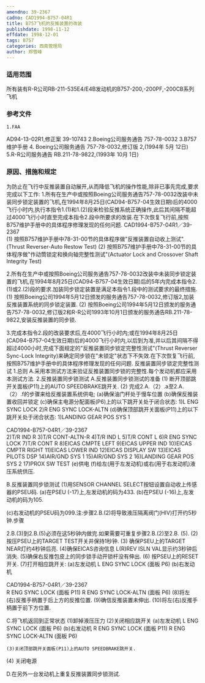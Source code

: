 ```yaml
---
amendno: 39-2367
cadno: CAD1994-B757-04R1
title: B757飞机的反推装置的改装
publishdate: 1998-11-12
effdate: 1998-12-01
tags: B757
categories: 西南管理局
author: 郑雪峰
---
```


### 适用范围 
所有装有R-R公司RB-211-535E4/E4B发动机的B757-200,-200PF,-200CB系列飞机

<!--more-->
### 参考文件
    1.FAA 
AD94-13-02R1,修正案 39-10743
    2.Boeing公司服务通告 757-78-0032 
    3.B757维护手册 
4.
Boeing公司服务通告 757-78-0032,修订版 2,(1994年 5月 12日) 
    5.R-R公司服务通告 RB.211-78-9822,(1993年 10月 1日) 

### 原因、措施和规定 
为防止在飞行中反推装置自动展开,从而降低飞机的操作性能,除非已事先完成,要求完成以下工作: 
1.所有在生产中或按照Boeing公司服务通告757-78-0032改装中未装同步锁定装置的飞机,在1994年8月25日(CAD94-B757-04生效日期)后的4000飞行小时内,执行本指令1.(1)和1.(2)段来检验反推系统正确操作,此后其间隔不能超过4000飞行小时直至完成本指令2.段中所要求的改装.在下次恢复飞行前,按照B757维护手册中的具体程序修理发现的任何问题. 
  CAD1994-B757-04R1／39-2367   
(1)
按照B757维护手册中78-31-00节的具体程序做"反推装置自动收上测试".(Thrust  Reverser-Auto Restow Test) 
(2)
按照B757维护手册中78-31-00节的具体程序做"作动筒锁定和换向轴完整性测试"(Actuator  Lock and  Crossover Shaft Integrity Test)

2.所有在生产中或按照Boeing公司服务通告757-78-0032改装中未装同步锁定装置的飞机,在1994年8月25日(CAD94-B757-04生效日期)后的5年内完成本指令2.(1)或2.(2)段的要求.加装同步锁定装置是满足本指令1.段中的测试要求的最终措施. 
(1)
按照Boeing公司1994年5月12日颁发的服务通告757-78-0032,修订版2,加装反推装置系统的同步锁定装置. 
(2)
按照Boeing公司1994年5月12日颁发的服务通告757-78-0032,修订版2和R-R公司1993年10月1日颁发的服务通告RB.211-78-9822,安装反推装置的同步锁. 

3.完成本指令2.段的改装要求后,在4000飞行小时内;或在1994年8月25日(CAD94-B757-04生效日期)后的4000飞行小时内,以后到为准,并以后其间隔不得超过4000小时,完成下面规定的"反推装置同步锁定完整性测试"(Thrust  Reverser  Sync-Lock  Integrity)来确定同步锁在"未锁定"状态下不失效.在下次恢复飞行前,按照B757维护手册中的具体程序修理发现的任何问题. 
 反推装置同步锁定完整性测试 
1.总则 
A.采用本测试方法来验证反推装置同步锁的完整性.每个发动机都应采用本测试方法. 
2.反推装置同步锁测试 
A.反推装置同步锁测试的准备 
(1)
断开顶部跳开关面板(P11)上的AUTO SPEEDBRAKE跳开关. 
(2)
完成2.A.（2）.a至2.A.（2）.f的步骤来给反推装置系统供电; 
(a)确保油门杆处于慢车位置 
(b)确保反推装置收回并锁定 
(c)确保主电源分配面板(P6)上的以下跳开关处于闭合状态:   1)L  ENG  SYNC  LOCK  2)R  ENG  SYNC  LOCK-ALTN 
      (d)确保顶部跳开关面板(P11)上的以下跳开关处于闭合状态:  1)LANDING  GEAR  POS  SYS 1 

  CAD1994-B757-04R1／39-2367   
 2)T/R  IND R 3)T/R  CONT-ALTN-R 4)T/R  IND L 5)T/R CONT L 6)R  ENG SYNC  LOCK 7)T/R  CONT  R 8)EICAS  CMPTE  LEFT 9)EICAS  UPPER  IND 10)EICAS CMPTR  RIGHT 11)EICAS LOWER  IND 12)EICAS DISPLAY  SW 13)EICAS PILOTS  DSP 14)AIR/GND  SYS 1 15)AIR/GND  SYS 2 16)LANDING  GEAR  POS  SYS 2 17)PROX  SW  TEST
(e)供电 
(f)给左(用于左发动机)或右(用于右发动机)液压系统供压. 

  B.反推装置同步锁测试 
    (1)用SENSOR CHANNEL SELECT按钮设置自动收上传感器的PSEU码. 
        (a)在PSEU  (-17)上,左发动机的码为433. 
        (b)在PSEU  (-16)上,左发动机的码为105. 

 (c)右发动机的PSEU码为099.注:步骤2.B.(2)将导致液压隔离阀门(HIV)打开约5秒钟.步骤

2.B.(3)到2.B.(5)必须在这5秒钟内做完.如果需要可重复步骤2.B.(2)至2.B. (5).
    (2)按压PSEU上的TARGET  TEST开关并保持1秒钟. 
(3)
确保PSEU上的TARGET  NEAR灯约4秒钟后亮.
    (4)确保EICAS咨询信息  L(R)REV ISLN VAL显示约3秒钟后消失. 
    (5)确保右反推包皮上的同步锁手动开锁杆没有伸出. 
(6)
按PSEU上的RESET开关.
    (7)打开相应跳开关: 
 (a)左发动机 L  ENG  SYNC  LOCK  (面板  P6)
 (b)右发动机 

  CAD1994-B757-04R1／39-2367   
R  ENG  SYNC  LOCK  (面板  P11) R  ENG  SYNC  LOCK-ALTN  (面板  P6)
    (8)将左(右)反推手柄置于后上方的反推位置. 
    (9)确信反推装置未伸出. 
    (10)将左(右)反推手柄置于前下方位置. 

  C.将飞机返回到正常状态 
    (1)卸掉液压压力 
    (2)关闭相应跳开关 
 (a)左发动机 L  ENG  SYNC  LOCK  (面板  P6)
 (b)右发动机 R  ENG  SYNC  LOCK  (面板  P11) R  ENG  SYNC  LOCK-ALTN  (面板  P6)

    (3)关闭顶部跳开关面板(P11)上的AUTO SPEEDBRAKE跳开关. 
(4)
关闭电源 

   D.在另外一台发动机上重复反推装置同步锁测试.
